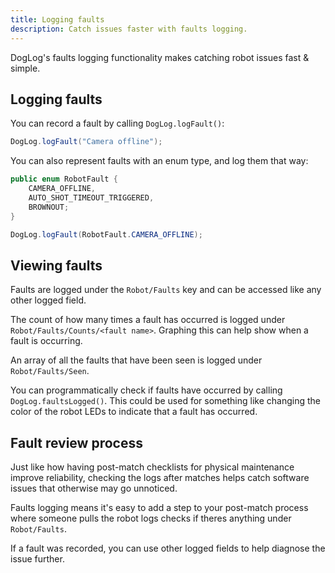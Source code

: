 ```yaml
---
title: Logging faults
description: Catch issues faster with faults logging.
---
```


DogLog's faults logging functionality makes catching robot issues fast & simple.

## Logging faults

You can record a fault by calling `DogLog.logFault()`:

```java
DogLog.logFault("Camera offline");
```

You can also represent faults with an enum type, and log them that way:

```java
public enum RobotFault {
    CAMERA_OFFLINE,
    AUTO_SHOT_TIMEOUT_TRIGGERED,
    BROWNOUT;
}
```

```java
DogLog.logFault(RobotFault.CAMERA_OFFLINE);
```

## Viewing faults

Faults are logged under the `Robot/Faults` key and can be accessed like any other logged field.

The count of how many times a fault has occurred is logged under `Robot/Faults/Counts/<fault name>`.
Graphing this can help show when a fault is occurring.

An array of all the faults that have been seen is logged under `Robot/Faults/Seen`.

You can programmatically check if faults have occurred by calling `DogLog.faultsLogged()`.
This could be used for something like changing the color of the robot LEDs to indicate that a fault has occurred.

## Fault review process

Just like how having post-match checklists for physical maintenance improve reliability, checking the logs after matches helps catch software issues that otherwise may go unnoticed.

Faults logging means it's easy to add a step to your post-match process where someone pulls the robot logs checks if theres anything under `Robot/Faults`.

If a fault was recorded, you can use other logged fields to help diagnose the issue further.
